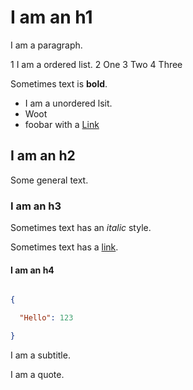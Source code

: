# I am an h1

I am a paragraph.

1 I am a ordered list.
2 One
3 Two
4 Three


Sometimes text is **bold**.

* I am a unordered lsit.
* Woot
* foobar with a [Link](http://google.com)


## I am an h2

Some general text.

### I am an h3

Sometimes text has an *italic* style.



Sometimes text has a [link](https://www.google.com/url?q=https://google.com&sa=D&ust=1505803612304000&usg=AFQjCNFT8g-FU1DmHJ9r4p7SJ6QJebS3VQ).

#### I am an h4

```json

{

  "Hello": 123

}

```

I am a subtitle.

I am a quote.

